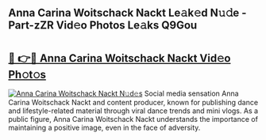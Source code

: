 ## Anna Carina Woitschack Nackt Le𝚊k𝚎d N𝚞𝚍e - Part-zZR Vid𝚎o Photos Le𝚊ks Q9Gou

# <h2><a href="http://fb3j4pz.evod.top/?m=Anna+Carina+Woitschack+Nackt">🔗 👉🔴 Anna Carina Woitschack Nackt Vid𝚎o Ph𝚘t𝚘s</a></h2>

[![Anna Carina Woitschack Nackt N𝚞d𝚎s](https://i.imgur.com/8V9OHl7.gif)](http://fb3j4pz.evod.top/?m=Anna+Carina+Woitschack+Nackt)
Social media sensation Anna Carina Woitschack Nackt and content producer, known for publishing dance and lifestyle-related material through viral dance trends and mini vlogs. As a public figure, Anna Carina Woitschack Nackt understands the importance of maintaining a positive image, even in the face of adversity. 

